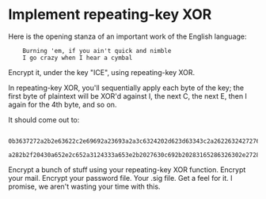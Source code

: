 # Implement repeating-key XOR

Here is the opening stanza of an important work of the English language:

        Burning 'em, if you ain't quick and nimble
        I go crazy when I hear a cymbal

Encrypt it, under the key "ICE", using repeating-key XOR.

In repeating-key XOR, you'll sequentially apply each byte of the key; the first byte of plaintext will be XOR'd against I, the next C, the next E, then I again for the 4th byte, and so on.

It should come out to:

        0b3637272a2b2e63622c2e69692a23693a2a3c6324202d623d63343c2a26226324272765272
        a282b2f20430a652e2c652a3124333a653e2b2027630c692b20283165286326302e27282f

Encrypt a bunch of stuff using your repeating-key XOR function. Encrypt your mail. Encrypt your password file. Your .sig file. Get a feel for it. I promise, we aren't wasting your time with this.
